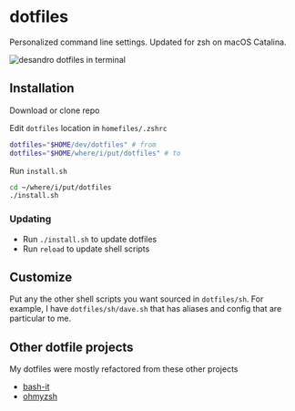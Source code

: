 # dotfiles

Personalized command line settings. Updated for zsh on macOS Catalina.

![desandro dotfiles in terminal](https://user-images.githubusercontent.com/85566/87696066-524f3f80-c75e-11ea-8059-4219d3a19f48.png)

## Installation

Download or clone repo

Edit `dotfiles` location in `homefiles/.zshrc`

``` sh
dotfiles="$HOME/dev/dotfiles" # from
dotfiles="$HOME/where/i/put/dotfiles" # to
```

Run `install.sh`

``` sh
cd ~/where/i/put/dotfiles
./install.sh
```

### Updating

- Run `./install.sh` to update dotfiles
- Run `reload` to update shell scripts

## Customize

Put any the other shell scripts you want sourced in `dotfiles/sh`. For example, I have `dotfiles/sh/dave.sh` that has aliases and config that are particular to me.

## Other dotfile projects

My dotfiles were mostly refactored from these other projects

+ [bash-it](https://github.com/Bash-it/bash-it)
+ [ohmyzsh](https://github.com/ohmyzsh/ohmyzsh)
